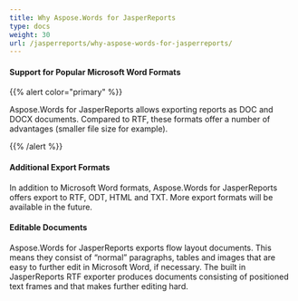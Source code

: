 ```yaml
---
title: Why Aspose.Words for JasperReports
type: docs
weight: 30
url: /jasperreports/why-aspose-words-for-jasperreports/
---
```


#### Support for Popular Microsoft Word Formats

{{% alert color="primary" %}} 

Aspose.Words for JasperReports allows exporting reports as DOC and DOCX documents. Compared to RTF, these formats offer a number of advantages (smaller file size for example). 

{{% /alert %}} 

#### Additional Export Formats

In addition to Microsoft Word formats, Aspose.Words for JasperReports offers export to RTF, ODT, HTML and TXT. More export formats will be available in the future. 

#### Editable Documents

Aspose.Words for JasperReports exports flow layout documents. This means they consist of “normal” paragraphs, tables and images that are easy to further edit in Microsoft Word, if necessary. The built in JasperReports RTF exporter produces documents consisting of positioned text frames and that makes further editing hard. 
